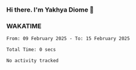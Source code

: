 ### Hi there. I'm Yakhya Diome 👋

### WAKATIME
<!--START_SECTION:waka-->

```txt
From: 09 February 2025 - To: 15 February 2025

Total Time: 0 secs

No activity tracked
```

<!--END_SECTION:waka-->

